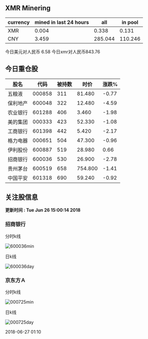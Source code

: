 ## XMR Minering

|currency|mined in last 24 hours|all|in pool|
|---|---|---|---|
|XMR|0.004|0.338|0.131|
|CNY|3.459|285.044|110.246|

今日美元对人民币 6.58	今日xmr对人民币843.76


## 今日重仓股 

|股名|代码|被持数|时价|涨跌%|
|---|---|---|---|---|
|五粮液|000858|311|81.480|-0.77|
|保利地产|600048|322|12.480|-4.59|
|农业银行|601288|406|3.460|-1.98|
|美的集团|000333|423|52.330|-1.08|
|工商银行|601398|442|5.420|-2.17|
|格力电器|000651|504|47.300|-0.96|
|伊利股份|600887|519|28.980|0.66|
|招商银行|600036|530|26.900|-2.78|
|贵州茅台|600519|658|754.800|-1.41|
|中国平安|601318|690|59.240|-0.92|

## 关注股信息
**更新时间 : Tue Jun 26 15:00:14 2018**
### 招商银行 
分时k线

![600036min](http://image.sinajs.cn/newchart/min/n/sh600036.gif)

日k线

![600036day](http://image.sinajs.cn/newchart/daily/n/sh600036.gif)

### 京东方Ａ 
分时k线

![000725min](http://image.sinajs.cn/newchart/min/n/sz000725.gif)

日k线

![000725day](http://image.sinajs.cn/newchart/daily/n/sz000725.gif)

2018-06-27 01:10